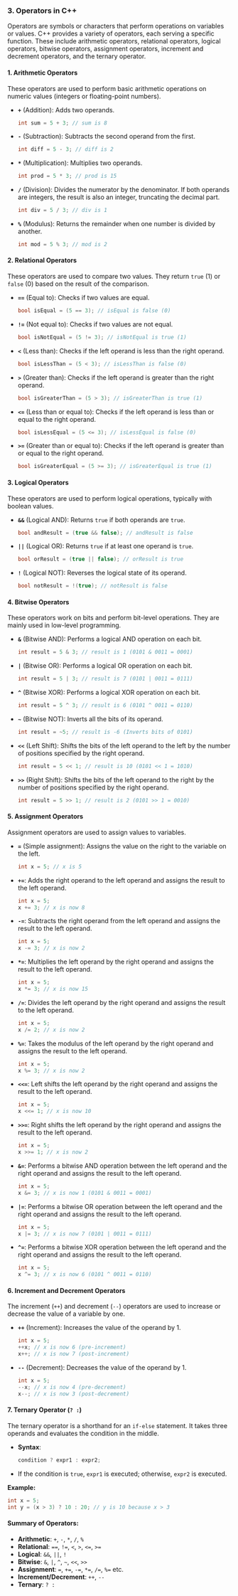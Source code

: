 ### 3. **Operators in C++**

Operators are symbols or characters that perform operations on variables or values. C++ provides a variety of operators, each serving a specific function. These include arithmetic operators, relational operators, logical operators, bitwise operators, assignment operators, increment and decrement operators, and the ternary operator.

#### 1. **Arithmetic Operators**
These operators are used to perform basic arithmetic operations on numeric values (integers or floating-point numbers).

- **`+`** (Addition): Adds two operands.
  ```cpp
  int sum = 5 + 3; // sum is 8
  ```
  
- **`-`** (Subtraction): Subtracts the second operand from the first.
  ```cpp
  int diff = 5 - 3; // diff is 2
  ```

- **`*`** (Multiplication): Multiplies two operands.
  ```cpp
  int prod = 5 * 3; // prod is 15
  ```

- **`/`** (Division): Divides the numerator by the denominator. If both operands are integers, the result is also an integer, truncating the decimal part.
  ```cpp
  int div = 5 / 3; // div is 1
  ```

- **`%`** (Modulus): Returns the remainder when one number is divided by another.
  ```cpp
  int mod = 5 % 3; // mod is 2
  ```

#### 2. **Relational Operators**
These operators are used to compare two values. They return `true` (1) or `false` (0) based on the result of the comparison.

- **`==`** (Equal to): Checks if two values are equal.
  ```cpp
  bool isEqual = (5 == 3); // isEqual is false (0)
  ```

- **`!=`** (Not equal to): Checks if two values are not equal.
  ```cpp
  bool isNotEqual = (5 != 3); // isNotEqual is true (1)
  ```

- **`<`** (Less than): Checks if the left operand is less than the right operand.
  ```cpp
  bool isLessThan = (5 < 3); // isLessThan is false (0)
  ```

- **`>`** (Greater than): Checks if the left operand is greater than the right operand.
  ```cpp
  bool isGreaterThan = (5 > 3); // isGreaterThan is true (1)
  ```

- **`<=`** (Less than or equal to): Checks if the left operand is less than or equal to the right operand.
  ```cpp
  bool isLessEqual = (5 <= 3); // isLessEqual is false (0)
  ```

- **`>=`** (Greater than or equal to): Checks if the left operand is greater than or equal to the right operand.
  ```cpp
  bool isGreaterEqual = (5 >= 3); // isGreaterEqual is true (1)
  ```

#### 3. **Logical Operators**
These operators are used to perform logical operations, typically with boolean values.

- **`&&`** (Logical AND): Returns `true` if both operands are `true`.
  ```cpp
  bool andResult = (true && false); // andResult is false
  ```

- **`||`** (Logical OR): Returns `true` if at least one operand is `true`.
  ```cpp
  bool orResult = (true || false); // orResult is true
  ```

- **`!`** (Logical NOT): Reverses the logical state of its operand.
  ```cpp
  bool notResult = !(true); // notResult is false
  ```

#### 4. **Bitwise Operators**
These operators work on bits and perform bit-level operations. They are mainly used in low-level programming.

- **`&`** (Bitwise AND): Performs a logical AND operation on each bit.
  ```cpp
  int result = 5 & 3; // result is 1 (0101 & 0011 = 0001)
  ```

- **`|`** (Bitwise OR): Performs a logical OR operation on each bit.
  ```cpp
  int result = 5 | 3; // result is 7 (0101 | 0011 = 0111)
  ```

- **`^`** (Bitwise XOR): Performs a logical XOR operation on each bit.
  ```cpp
  int result = 5 ^ 3; // result is 6 (0101 ^ 0011 = 0110)
  ```

- **`~`** (Bitwise NOT): Inverts all the bits of its operand.
  ```cpp
  int result = ~5; // result is -6 (Inverts bits of 0101)
  ```

- **`<<`** (Left Shift): Shifts the bits of the left operand to the left by the number of positions specified by the right operand.
  ```cpp
  int result = 5 << 1; // result is 10 (0101 << 1 = 1010)
  ```

- **`>>`** (Right Shift): Shifts the bits of the left operand to the right by the number of positions specified by the right operand.
  ```cpp
  int result = 5 >> 1; // result is 2 (0101 >> 1 = 0010)
  ```

#### 5. **Assignment Operators**
Assignment operators are used to assign values to variables.

- **`=`** (Simple assignment): Assigns the value on the right to the variable on the left.
  ```cpp
  int x = 5; // x is 5
  ```

- **`+=`**: Adds the right operand to the left operand and assigns the result to the left operand.
  ```cpp
  int x = 5;
  x += 3; // x is now 8
  ```

- **`-=`**: Subtracts the right operand from the left operand and assigns the result to the left operand.
  ```cpp
  int x = 5;
  x -= 3; // x is now 2
  ```

- **`*=`**: Multiplies the left operand by the right operand and assigns the result to the left operand.
  ```cpp
  int x = 5;
  x *= 3; // x is now 15
  ```

- **`/=`**: Divides the left operand by the right operand and assigns the result to the left operand.
  ```cpp
  int x = 5;
  x /= 2; // x is now 2
  ```

- **`%=`**: Takes the modulus of the left operand by the right operand and assigns the result to the left operand.
  ```cpp
  int x = 5;
  x %= 3; // x is now 2
  ```

- **`<<=`**: Left shifts the left operand by the right operand and assigns the result to the left operand.
  ```cpp
  int x = 5;
  x <<= 1; // x is now 10
  ```

- **`>>=`**: Right shifts the left operand by the right operand and assigns the result to the left operand.
  ```cpp
  int x = 5;
  x >>= 1; // x is now 2
  ```

- **`&=`**: Performs a bitwise AND operation between the left operand and the right operand and assigns the result to the left operand.
  ```cpp
  int x = 5;
  x &= 3; // x is now 1 (0101 & 0011 = 0001)
  ```

- **`|=`**: Performs a bitwise OR operation between the left operand and the right operand and assigns the result to the left operand.
  ```cpp
  int x = 5;
  x |= 3; // x is now 7 (0101 | 0011 = 0111)
  ```

- **`^=`**: Performs a bitwise XOR operation between the left operand and the right operand and assigns the result to the left operand.
  ```cpp
  int x = 5;
  x ^= 3; // x is now 6 (0101 ^ 0011 = 0110)
  ```

#### 6. **Increment and Decrement Operators**
The increment (`++`) and decrement (`--`) operators are used to increase or decrease the value of a variable by one.

- **`++`** (Increment): Increases the value of the operand by 1.
  ```cpp
  int x = 5;
  ++x; // x is now 6 (pre-increment)
  x++; // x is now 7 (post-increment)
  ```

- **`--`** (Decrement): Decreases the value of the operand by 1.
  ```cpp
  int x = 5;
  --x; // x is now 4 (pre-decrement)
  x--; // x is now 3 (post-decrement)
  ```

#### 7. **Ternary Operator (`? :`)**

The ternary operator is a shorthand for an `if-else` statement. It takes three operands and evaluates the condition in the middle.

- **Syntax**: 
  ```cpp
  condition ? expr1 : expr2;
  ```

- If the condition is `true`, `expr1` is executed; otherwise, `expr2` is executed.

**Example:**
```cpp
int x = 5;
int y = (x > 3) ? 10 : 20; // y is 10 because x > 3
```

#### Summary of Operators:
- **Arithmetic**: `+`, `-`, `*`, `/`, `%`
- **Relational**: `==`, `!=`, `<`, `>`, `<=`, `>=`
- **Logical**: `&&`, `||`, `!`
- **Bitwise**: `&`, `|`, `^`, `~`, `<<`, `>>`
- **Assignment**: `=`, `+=`, `-=`, `*=`, `/=`, `%=` etc.
- **Increment/Decrement**: `++`, `--`
- **Ternary**: `? :`